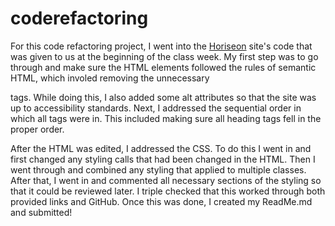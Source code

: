 # coderefactoring
For this code refactoring project, I went into the <a href="https://britaniwalley.github.io/coderefactoring/">Horiseon</a> site's code that was given to us at the beginning of the class week. My first step was to go through and make sure the HTML elements followed the rules of semantic HTML, which involed removing the unnecessary <div> tags. While doing this, I also added some alt attributes so that the site was up to accessibility standards. Next, I addressed the sequential order in which all tags were in. This included making sure all heading tags fell in the proper order. 

After the HTML was edited, I addressed the CSS. To do this I went in and first changed any styling calls that had been changed in the HTML. Then I went through and combined any styling that applied to multiple classes. After that, I went in and commented all necessary sections of the styling so that it could be reviewed later. I triple checked that this worked through both provided links and GitHub. Once this was done, I created my ReadMe.md and submitted!

